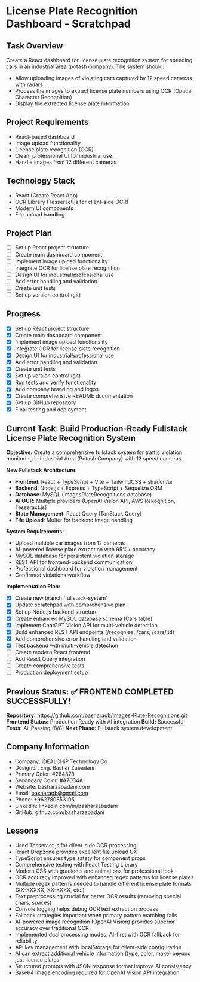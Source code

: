 # License Plate Recognition Dashboard - Scratchpad

## Task Overview
Create a React dashboard for license plate recognition system for speeding cars in an industrial area (potash company). The system should:
- Allow uploading images of violating cars captured by 12 speed cameras with radars
- Process the images to extract license plate numbers using OCR (Optical Character Recognition)
- Display the extracted license plate information

## Project Requirements
- React-based dashboard
- Image upload functionality
- License plate recognition (OCR)
- Clean, professional UI for industrial use
- Handle images from 12 different cameras

## Technology Stack
- React (Create React App)
- OCR Library (Tesseract.js for client-side OCR)
- Modern UI components
- File upload handling

## Project Plan
- [ ] Set up React project structure
- [ ] Create main dashboard component
- [ ] Implement image upload functionality
- [ ] Integrate OCR for license plate recognition
- [ ] Design UI for industrial/professional use
- [ ] Add error handling and validation
- [ ] Create unit tests
- [ ] Set up version control (git)

## Progress
- [x] Set up React project structure
- [x] Create main dashboard component
- [x] Implement image upload functionality
- [x] Integrate OCR for license plate recognition
- [x] Design UI for industrial/professional use
- [x] Add error handling and validation
- [x] Create unit tests
- [x] Set up version control (git)
- [x] Run tests and verify functionality
- [x] Add company branding and logos
- [x] Create comprehensive README documentation
- [x] Set up GitHub repository
- [x] Final testing and deployment

## Current Task: Build Production-Ready Fullstack License Plate Recognition System

**Objective:** Create a comprehensive fullstack system for traffic violation monitoring in Industrial Area (Potash Company) with 12 speed cameras.

**New Fullstack Architecture:**
- **Frontend**: React + TypeScript + Vite + TailwindCSS + shadcn/ui
- **Backend**: Node.js + Express + TypeScript + Sequelize ORM
- **Database**: MySQL (imagesPlateRecognitions database)
- **AI OCR**: Multiple providers (OpenAI Vision API, AWS Rekognition, Tesseract.js)
- **State Management**: React Query (TanStack Query)
- **File Upload**: Multer for backend image handling

**System Requirements:**
- Upload multiple car images from 12 cameras
- AI-powered license plate extraction with 95%+ accuracy
- MySQL database for persistent violation storage
- REST API for frontend-backend communication
- Professional dashboard for violation management
- Confirmed violations workflow

**Implementation Plan:**
- [x] Create new branch 'fullstack-system'
- [x] Update scratchpad with comprehensive plan
- [x] Set up Node.js backend structure
- [x] Create enhanced MySQL database schema (Cars table)
- [x] Implement ChatGPT Vision API for multi-vehicle detection
- [x] Build enhanced REST API endpoints (/recognize, /cars, /cars/:id)
- [x] Add comprehensive error handling and validation
- [x] Test backend with multi-vehicle detection
- [ ] Create modern React frontend
- [ ] Add React Query integration
- [ ] Create comprehensive tests
- [ ] Production deployment setup

## Previous Status: ✅ FRONTEND COMPLETED SUCCESSFULLY!

**Repository:** https://github.com/basharagb/images-Plate-Recognitions.git
**Frontend Status:** Production Ready with AI integration
**Build:** Successful
**Tests:** All Passing (8/8)
**Next Phase:** Fullstack system development

## Company Information
- Company: iDEALCHiP Technology Co
- Designer: Eng. Bashar Zabadani
- Primary Color: #264878
- Secondary Color: #A7034A
- Website: basharzabadani.com
- Email: basharagb@gmail.com
- Phone: +962780853195
- LinkedIn: linkedin.com/in/basharzabadani
- GitHub: github.com/basharzabadani

## Lessons
- Used Tesseract.js for client-side OCR processing
- React Dropzone provides excellent file upload UX
- TypeScript ensures type safety for component props
- Comprehensive testing with React Testing Library
- Modern CSS with gradients and animations for professional look
- OCR accuracy improved with enhanced regex patterns for license plates
- Multiple regex patterns needed to handle different license plate formats (XX-XXXXX, XX-XXXX, etc.)
- Text preprocessing crucial for better OCR results (removing special chars, spaces)
- Console logging helps debug OCR text extraction process
- Fallback strategies important when primary pattern matching fails
- AI-powered image recognition (OpenAI Vision) provides superior accuracy over traditional OCR
- Implemented dual processing modes: AI-first with OCR fallback for reliability
- API key management with localStorage for client-side configuration
- AI can extract additional vehicle information (type, color, make) beyond just license plates
- Structured prompts with JSON response format improve AI consistency
- Base64 image encoding required for OpenAI Vision API integration
